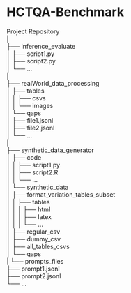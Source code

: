 # HCTQA-Benchmark

Project Repository  
|  
├── inference_evaluate  
│   ├── script1.py  
│   ├── script2.py  
│   └── ...  
|  
├── realWorld_data_processing  
│   ├── tables  
│   │   ├── csvs  
│   │   └── images  
│   └── qaps  
│       ├── file1.jsonl  
│       ├── file2.jsonl  
│       └── ...  
|  
├── synthetic_data_generator  
│   ├── code  
│   │   ├── script1.py  
│   │   ├── script2.R  
│   │   └── ...  
│   └── synthetic_data  
│       ├── format_variation_tables_subset  
│       │   ├── tables  
│       │   │   ├── html  
│       │   │   ├── latex  
│       │   │   └── ...  
│       ├── regular_csv  
│       ├── dummy_csv  
│       ├── all_tables_csvs  
│       └── qaps  
|
└── prompts_files  
    ├── prompt1.jsonl  
    ├── prompt2.jsonl  
    └── ...  

